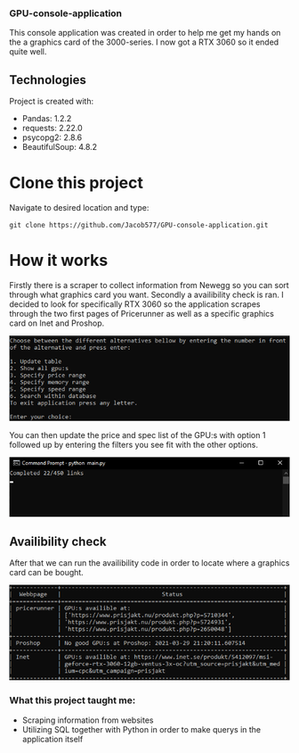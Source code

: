 ### GPU-console-application

This console application was created in order to help me get my hands on the a graphics card of the 3000-series. I now got a RTX 3060 so it ended quite well.

## Technologies
Project is created with:
* Pandas: 1.2.2
* requests: 2.22.0
* psycopg2: 2.8.6
* BeautifulSoup: 4.8.2

# Clone this project
Navigate to desired location and type:
```
git clone https://github.com/Jacob577/GPU-console-application.git
```

# How it works

Firstly there is a scraper to collect information from Newegg so you can sort through what graphics card you want.
Secondly a availibility check is ran. I decided to look for specifically RTX 3060 so the application scrapes through the two first pages of Pricerunner as well as a specific graphics card on Inet and Proshop.

![Menue](/menue.PNG)

You can then update the price and spec list of the GPU:s with option 1 followed up by entering the filters you see fit with the other options.

![updating](/updating.PNG)

## Availibility check
After that we can run the availibility code in order to locate where a graphics card can be bought.

![availibility](/availibility.PNG)


### What this project taught me:
* Scraping information from websites
* Utilizing SQL together with Python in order to make querys in the application itself

